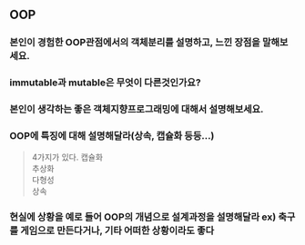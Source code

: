 ## OOP

### 본인이 경험한 OOP관점에서의 객체분리를 설명하고, 느낀 장점을 말해보세요.

### immutable과 mutable은 무엇이 다른것인가요?

### 본인이 생각하는 좋은 객체지향프로그래밍에 대해서 설명해보세요.

### OOP에 특징에 대해 설명해달라(상속, 캡슐화 등등...)

> 4가지가 있다.
> 캡슐화  
> 추상화  
> 다형성  
> 상속

### 현실에 상황을 예로 들어 OOP의 개념으로 설계과정을 설명해달라 ex) 축구를 게임으로 만든다거나, 기타 어떠한 상황이라도 좋다
